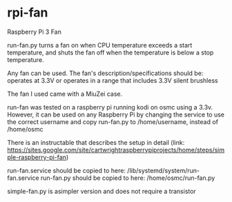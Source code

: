 # rpi-fan
Raspberry Pi 3 Fan 

run-fan.py turns a fan on when CPU temperature exceeds a start temperature, and shuts the fan off when the temperature is below a stop temperature.

Any fan can be used. The fan's description/specifications should be:
  operates at 3.3V or operates in a range that includes 3.3V
  silent
  brushless

The fan I used came with a MiuZei case.

run-fan was tested on a raspberry pi running kodi on osmc using a 3.3v. However, it can be used on any Raspberry Pi by changing the service to use the correct username and copy run-fan.py to /home/username, instead of /home/osmc

There is an instructable that describes the setup in detail (link: https://sites.google.com/site/cartwrightraspberrypiprojects/home/steps/simple-raspberry-pi-fan)

run-fan.service should be copied to here: /lib/systemd/system/run-fan.service
run-fan.py should be copied to here: /home/osmc/run-fan.py

simple-fan.py is asimpler version and does not require a transistor
